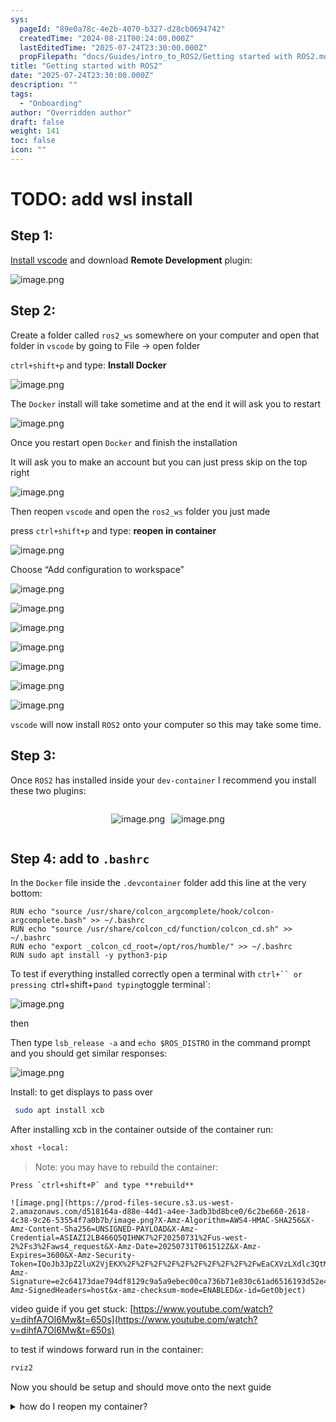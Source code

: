 ```yaml
---
sys:
  pageId: "89e0a78c-4e2b-4070-b327-d28cb0694742"
  createdTime: "2024-08-21T00:24:00.000Z"
  lastEditedTime: "2025-07-24T23:30:00.000Z"
  propFilepath: "docs/Guides/intro_to_ROS2/Getting started with ROS2.md"
title: "Getting started with ROS2"
date: "2025-07-24T23:30:00.000Z"
description: ""
tags:
  - "Onboarding"
author: "Overridden author"
draft: false
weight: 141
toc: false
icon: ""
---
```


# TODO: add wsl install

## Step 1:

[Install vscode](https://code.visualstudio.com/download) and download **Remote Development** plugin:

![image.png](https://prod-files-secure.s3.us-west-2.amazonaws.com/d518164a-d88e-44d1-a4ee-3adb3bd8bce0/efb52993-1881-4a40-b95e-6f020334f022/image.png?X-Amz-Algorithm=AWS4-HMAC-SHA256&X-Amz-Content-Sha256=UNSIGNED-PAYLOAD&X-Amz-Credential=ASIAZI2LB466R5G4OQHT%2F20250731%2Fus-west-2%2Fs3%2Faws4_request&X-Amz-Date=20250731T061505Z&X-Amz-Expires=3600&X-Amz-Security-Token=IQoJb3JpZ2luX2VjEKX%2F%2F%2F%2F%2F%2F%2F%2F%2F%2FwEaCXVzLXdlc3QtMiJIMEYCIQDzobuK%2FFgRT9U9991IDe5ZPbAyQLDXW3X9hhNCqXBxkAIhAIziHp2Mo3lX1ewb7XU44rwfZwwZmJIEcsa3oxbafYnVKogECM7%2F%2F%2F%2F%2F%2F%2F%2F%2F%2FwEQABoMNjM3NDIzMTgzODA1IgyCr6MZGEpkIeKjjeQq3ANUdT7KmZfE1lJaFiH7Znfsv1kxN2Lvjl9ZOp3suIZ7g8F6AyfypCRlHwK34sIEOObSZ%2BfUTorHivP52wnkwD89TQ0Hvky51sG8IZ%2FexQjbdv5ht2NQpmWJD1HSDrQeQI2VGJp9hYAYDKXUxVzoMeznu8SMnudB9xIwDPKaAGVUuRuvlgcBOtEdaoK58%2BQ54taXMBa3HQCHk2AlRuXPNGhPdED%2BEhyNeG3b%2B%2B%2Fw%2FZEDEIuxM%2B%2BmabTuBTMeyh31r6%2B17tYPPo5AuyUT4vWSObbt9NhQZp%2Bu5LimtDQa2Y25rH2hu5hnvvJoNOMU%2B14PNakbWOJyZZWsF7vkbFVx25xqbviLY3Ghyaud1vNuoWyAGQwPuNSVNYqpRfntd0LbxXV9zTc%2Fi94xFWMm2Ifr%2F9STzprzbw27jN%2FNTKUJZ5Gh1wRYER9q6RJZE2PsBb0NRJL8ARueUMW1rMQNmQaXVLQ7oS0AnTV0vPxkGzgdVuxlEubil457moHVd7ZqOmOoYgyH7Nr5ExX2BzwEg18ywC9TKOcpkRJSNTfA8fBdCN3ySZ8KK1NelxAKZnYBimoG3XXEpmtr%2Fca0BTg1t8CtbJDV0d64%2BEGy6n7eSj428ACWWv4mQdM1S6HsUrmcazCr9qvEBjqkAd2s3QJ8ZjV1%2Br5WdPX8S8SIK9XpsV4i4Aj4u7r2qgeUzUhuiKnEJv%2F5dx8319E%2B4GKfxp4G80nn5fFTehwGwMcVDXcCEvHMi3LO%2BLj2PFFF6GoDDKlvx5OEDMi0Hycc6CtXQrcIwHpm5%2FsVsEvMUksSaOAK%2FD8Z3gkZCnG9K2YhsK3KTf6fCN9w5j2hxOLLmwUCPyVbFb79yuaiM3xGc4ion8wC&X-Amz-Signature=3a4361f425b1ee7caf11f9e39fcbf0d3bf70186eb14acba27f0ea96a7d37c62c&X-Amz-SignedHeaders=host&x-amz-checksum-mode=ENABLED&x-id=GetObject)

## Step 2:

Create a folder called `ros2_ws` somewhere on your computer and open that folder in `vscode` by going to File → open folder 

`ctrl+shift+p` and type: **Install Docker**

![image.png](https://prod-files-secure.s3.us-west-2.amazonaws.com/d518164a-d88e-44d1-a4ee-3adb3bd8bce0/2269dc0e-1cd5-47ff-bceb-c04ad9b2eab0/image.png?X-Amz-Algorithm=AWS4-HMAC-SHA256&X-Amz-Content-Sha256=UNSIGNED-PAYLOAD&X-Amz-Credential=ASIAZI2LB466R5G4OQHT%2F20250731%2Fus-west-2%2Fs3%2Faws4_request&X-Amz-Date=20250731T061506Z&X-Amz-Expires=3600&X-Amz-Security-Token=IQoJb3JpZ2luX2VjEKX%2F%2F%2F%2F%2F%2F%2F%2F%2F%2FwEaCXVzLXdlc3QtMiJIMEYCIQDzobuK%2FFgRT9U9991IDe5ZPbAyQLDXW3X9hhNCqXBxkAIhAIziHp2Mo3lX1ewb7XU44rwfZwwZmJIEcsa3oxbafYnVKogECM7%2F%2F%2F%2F%2F%2F%2F%2F%2F%2FwEQABoMNjM3NDIzMTgzODA1IgyCr6MZGEpkIeKjjeQq3ANUdT7KmZfE1lJaFiH7Znfsv1kxN2Lvjl9ZOp3suIZ7g8F6AyfypCRlHwK34sIEOObSZ%2BfUTorHivP52wnkwD89TQ0Hvky51sG8IZ%2FexQjbdv5ht2NQpmWJD1HSDrQeQI2VGJp9hYAYDKXUxVzoMeznu8SMnudB9xIwDPKaAGVUuRuvlgcBOtEdaoK58%2BQ54taXMBa3HQCHk2AlRuXPNGhPdED%2BEhyNeG3b%2B%2B%2Fw%2FZEDEIuxM%2B%2BmabTuBTMeyh31r6%2B17tYPPo5AuyUT4vWSObbt9NhQZp%2Bu5LimtDQa2Y25rH2hu5hnvvJoNOMU%2B14PNakbWOJyZZWsF7vkbFVx25xqbviLY3Ghyaud1vNuoWyAGQwPuNSVNYqpRfntd0LbxXV9zTc%2Fi94xFWMm2Ifr%2F9STzprzbw27jN%2FNTKUJZ5Gh1wRYER9q6RJZE2PsBb0NRJL8ARueUMW1rMQNmQaXVLQ7oS0AnTV0vPxkGzgdVuxlEubil457moHVd7ZqOmOoYgyH7Nr5ExX2BzwEg18ywC9TKOcpkRJSNTfA8fBdCN3ySZ8KK1NelxAKZnYBimoG3XXEpmtr%2Fca0BTg1t8CtbJDV0d64%2BEGy6n7eSj428ACWWv4mQdM1S6HsUrmcazCr9qvEBjqkAd2s3QJ8ZjV1%2Br5WdPX8S8SIK9XpsV4i4Aj4u7r2qgeUzUhuiKnEJv%2F5dx8319E%2B4GKfxp4G80nn5fFTehwGwMcVDXcCEvHMi3LO%2BLj2PFFF6GoDDKlvx5OEDMi0Hycc6CtXQrcIwHpm5%2FsVsEvMUksSaOAK%2FD8Z3gkZCnG9K2YhsK3KTf6fCN9w5j2hxOLLmwUCPyVbFb79yuaiM3xGc4ion8wC&X-Amz-Signature=faa49128621e748197a812c71fa503437ea481499a56fb6959f258cf365a8792&X-Amz-SignedHeaders=host&x-amz-checksum-mode=ENABLED&x-id=GetObject)

The `Docker` install will take sometime and at the end it will ask you to restart

![image.png](https://prod-files-secure.s3.us-west-2.amazonaws.com/d518164a-d88e-44d1-a4ee-3adb3bd8bce0/ed233f78-be33-4b1f-b89c-9c346c0e961e/image.png?X-Amz-Algorithm=AWS4-HMAC-SHA256&X-Amz-Content-Sha256=UNSIGNED-PAYLOAD&X-Amz-Credential=ASIAZI2LB466R5G4OQHT%2F20250731%2Fus-west-2%2Fs3%2Faws4_request&X-Amz-Date=20250731T061506Z&X-Amz-Expires=3600&X-Amz-Security-Token=IQoJb3JpZ2luX2VjEKX%2F%2F%2F%2F%2F%2F%2F%2F%2F%2FwEaCXVzLXdlc3QtMiJIMEYCIQDzobuK%2FFgRT9U9991IDe5ZPbAyQLDXW3X9hhNCqXBxkAIhAIziHp2Mo3lX1ewb7XU44rwfZwwZmJIEcsa3oxbafYnVKogECM7%2F%2F%2F%2F%2F%2F%2F%2F%2F%2FwEQABoMNjM3NDIzMTgzODA1IgyCr6MZGEpkIeKjjeQq3ANUdT7KmZfE1lJaFiH7Znfsv1kxN2Lvjl9ZOp3suIZ7g8F6AyfypCRlHwK34sIEOObSZ%2BfUTorHivP52wnkwD89TQ0Hvky51sG8IZ%2FexQjbdv5ht2NQpmWJD1HSDrQeQI2VGJp9hYAYDKXUxVzoMeznu8SMnudB9xIwDPKaAGVUuRuvlgcBOtEdaoK58%2BQ54taXMBa3HQCHk2AlRuXPNGhPdED%2BEhyNeG3b%2B%2B%2Fw%2FZEDEIuxM%2B%2BmabTuBTMeyh31r6%2B17tYPPo5AuyUT4vWSObbt9NhQZp%2Bu5LimtDQa2Y25rH2hu5hnvvJoNOMU%2B14PNakbWOJyZZWsF7vkbFVx25xqbviLY3Ghyaud1vNuoWyAGQwPuNSVNYqpRfntd0LbxXV9zTc%2Fi94xFWMm2Ifr%2F9STzprzbw27jN%2FNTKUJZ5Gh1wRYER9q6RJZE2PsBb0NRJL8ARueUMW1rMQNmQaXVLQ7oS0AnTV0vPxkGzgdVuxlEubil457moHVd7ZqOmOoYgyH7Nr5ExX2BzwEg18ywC9TKOcpkRJSNTfA8fBdCN3ySZ8KK1NelxAKZnYBimoG3XXEpmtr%2Fca0BTg1t8CtbJDV0d64%2BEGy6n7eSj428ACWWv4mQdM1S6HsUrmcazCr9qvEBjqkAd2s3QJ8ZjV1%2Br5WdPX8S8SIK9XpsV4i4Aj4u7r2qgeUzUhuiKnEJv%2F5dx8319E%2B4GKfxp4G80nn5fFTehwGwMcVDXcCEvHMi3LO%2BLj2PFFF6GoDDKlvx5OEDMi0Hycc6CtXQrcIwHpm5%2FsVsEvMUksSaOAK%2FD8Z3gkZCnG9K2YhsK3KTf6fCN9w5j2hxOLLmwUCPyVbFb79yuaiM3xGc4ion8wC&X-Amz-Signature=8a3260ae79a263bad27942d23d04cbc6a216fd78eebb5d9c30c83b49105d85c0&X-Amz-SignedHeaders=host&x-amz-checksum-mode=ENABLED&x-id=GetObject)

Once you restart open `Docker` and finish the installation

It will ask you to make an account but you can just press skip on the top right

![image.png](https://prod-files-secure.s3.us-west-2.amazonaws.com/d518164a-d88e-44d1-a4ee-3adb3bd8bce0/21010ad9-1659-4fd9-9f59-9932a09b2a3d/image.png?X-Amz-Algorithm=AWS4-HMAC-SHA256&X-Amz-Content-Sha256=UNSIGNED-PAYLOAD&X-Amz-Credential=ASIAZI2LB466R5G4OQHT%2F20250731%2Fus-west-2%2Fs3%2Faws4_request&X-Amz-Date=20250731T061506Z&X-Amz-Expires=3600&X-Amz-Security-Token=IQoJb3JpZ2luX2VjEKX%2F%2F%2F%2F%2F%2F%2F%2F%2F%2FwEaCXVzLXdlc3QtMiJIMEYCIQDzobuK%2FFgRT9U9991IDe5ZPbAyQLDXW3X9hhNCqXBxkAIhAIziHp2Mo3lX1ewb7XU44rwfZwwZmJIEcsa3oxbafYnVKogECM7%2F%2F%2F%2F%2F%2F%2F%2F%2F%2FwEQABoMNjM3NDIzMTgzODA1IgyCr6MZGEpkIeKjjeQq3ANUdT7KmZfE1lJaFiH7Znfsv1kxN2Lvjl9ZOp3suIZ7g8F6AyfypCRlHwK34sIEOObSZ%2BfUTorHivP52wnkwD89TQ0Hvky51sG8IZ%2FexQjbdv5ht2NQpmWJD1HSDrQeQI2VGJp9hYAYDKXUxVzoMeznu8SMnudB9xIwDPKaAGVUuRuvlgcBOtEdaoK58%2BQ54taXMBa3HQCHk2AlRuXPNGhPdED%2BEhyNeG3b%2B%2B%2Fw%2FZEDEIuxM%2B%2BmabTuBTMeyh31r6%2B17tYPPo5AuyUT4vWSObbt9NhQZp%2Bu5LimtDQa2Y25rH2hu5hnvvJoNOMU%2B14PNakbWOJyZZWsF7vkbFVx25xqbviLY3Ghyaud1vNuoWyAGQwPuNSVNYqpRfntd0LbxXV9zTc%2Fi94xFWMm2Ifr%2F9STzprzbw27jN%2FNTKUJZ5Gh1wRYER9q6RJZE2PsBb0NRJL8ARueUMW1rMQNmQaXVLQ7oS0AnTV0vPxkGzgdVuxlEubil457moHVd7ZqOmOoYgyH7Nr5ExX2BzwEg18ywC9TKOcpkRJSNTfA8fBdCN3ySZ8KK1NelxAKZnYBimoG3XXEpmtr%2Fca0BTg1t8CtbJDV0d64%2BEGy6n7eSj428ACWWv4mQdM1S6HsUrmcazCr9qvEBjqkAd2s3QJ8ZjV1%2Br5WdPX8S8SIK9XpsV4i4Aj4u7r2qgeUzUhuiKnEJv%2F5dx8319E%2B4GKfxp4G80nn5fFTehwGwMcVDXcCEvHMi3LO%2BLj2PFFF6GoDDKlvx5OEDMi0Hycc6CtXQrcIwHpm5%2FsVsEvMUksSaOAK%2FD8Z3gkZCnG9K2YhsK3KTf6fCN9w5j2hxOLLmwUCPyVbFb79yuaiM3xGc4ion8wC&X-Amz-Signature=47e036111b02324c7d5c7bc4caba5938c4b9f8d07a1e5db336ef11d22030107f&X-Amz-SignedHeaders=host&x-amz-checksum-mode=ENABLED&x-id=GetObject)

Then reopen `vscode` and open the `ros2_ws` folder you just made

press `ctrl+shift+p` and type: **reopen in container**

![image.png](https://prod-files-secure.s3.us-west-2.amazonaws.com/d518164a-d88e-44d1-a4ee-3adb3bd8bce0/4e93b8c2-41ad-488c-8095-c74205196118/image.png?X-Amz-Algorithm=AWS4-HMAC-SHA256&X-Amz-Content-Sha256=UNSIGNED-PAYLOAD&X-Amz-Credential=ASIAZI2LB466R5G4OQHT%2F20250731%2Fus-west-2%2Fs3%2Faws4_request&X-Amz-Date=20250731T061506Z&X-Amz-Expires=3600&X-Amz-Security-Token=IQoJb3JpZ2luX2VjEKX%2F%2F%2F%2F%2F%2F%2F%2F%2F%2FwEaCXVzLXdlc3QtMiJIMEYCIQDzobuK%2FFgRT9U9991IDe5ZPbAyQLDXW3X9hhNCqXBxkAIhAIziHp2Mo3lX1ewb7XU44rwfZwwZmJIEcsa3oxbafYnVKogECM7%2F%2F%2F%2F%2F%2F%2F%2F%2F%2FwEQABoMNjM3NDIzMTgzODA1IgyCr6MZGEpkIeKjjeQq3ANUdT7KmZfE1lJaFiH7Znfsv1kxN2Lvjl9ZOp3suIZ7g8F6AyfypCRlHwK34sIEOObSZ%2BfUTorHivP52wnkwD89TQ0Hvky51sG8IZ%2FexQjbdv5ht2NQpmWJD1HSDrQeQI2VGJp9hYAYDKXUxVzoMeznu8SMnudB9xIwDPKaAGVUuRuvlgcBOtEdaoK58%2BQ54taXMBa3HQCHk2AlRuXPNGhPdED%2BEhyNeG3b%2B%2B%2Fw%2FZEDEIuxM%2B%2BmabTuBTMeyh31r6%2B17tYPPo5AuyUT4vWSObbt9NhQZp%2Bu5LimtDQa2Y25rH2hu5hnvvJoNOMU%2B14PNakbWOJyZZWsF7vkbFVx25xqbviLY3Ghyaud1vNuoWyAGQwPuNSVNYqpRfntd0LbxXV9zTc%2Fi94xFWMm2Ifr%2F9STzprzbw27jN%2FNTKUJZ5Gh1wRYER9q6RJZE2PsBb0NRJL8ARueUMW1rMQNmQaXVLQ7oS0AnTV0vPxkGzgdVuxlEubil457moHVd7ZqOmOoYgyH7Nr5ExX2BzwEg18ywC9TKOcpkRJSNTfA8fBdCN3ySZ8KK1NelxAKZnYBimoG3XXEpmtr%2Fca0BTg1t8CtbJDV0d64%2BEGy6n7eSj428ACWWv4mQdM1S6HsUrmcazCr9qvEBjqkAd2s3QJ8ZjV1%2Br5WdPX8S8SIK9XpsV4i4Aj4u7r2qgeUzUhuiKnEJv%2F5dx8319E%2B4GKfxp4G80nn5fFTehwGwMcVDXcCEvHMi3LO%2BLj2PFFF6GoDDKlvx5OEDMi0Hycc6CtXQrcIwHpm5%2FsVsEvMUksSaOAK%2FD8Z3gkZCnG9K2YhsK3KTf6fCN9w5j2hxOLLmwUCPyVbFb79yuaiM3xGc4ion8wC&X-Amz-Signature=6741b50184f2d124d8f6d0e2c3ed4a4c946e4bfe97b9cd5377df181c28d1b08d&X-Amz-SignedHeaders=host&x-amz-checksum-mode=ENABLED&x-id=GetObject)

Choose “Add configuration to workspace”

![image.png](https://prod-files-secure.s3.us-west-2.amazonaws.com/d518164a-d88e-44d1-a4ee-3adb3bd8bce0/9560b282-5060-4989-ba37-97e7b2c22476/image.png?X-Amz-Algorithm=AWS4-HMAC-SHA256&X-Amz-Content-Sha256=UNSIGNED-PAYLOAD&X-Amz-Credential=ASIAZI2LB466R5G4OQHT%2F20250731%2Fus-west-2%2Fs3%2Faws4_request&X-Amz-Date=20250731T061506Z&X-Amz-Expires=3600&X-Amz-Security-Token=IQoJb3JpZ2luX2VjEKX%2F%2F%2F%2F%2F%2F%2F%2F%2F%2FwEaCXVzLXdlc3QtMiJIMEYCIQDzobuK%2FFgRT9U9991IDe5ZPbAyQLDXW3X9hhNCqXBxkAIhAIziHp2Mo3lX1ewb7XU44rwfZwwZmJIEcsa3oxbafYnVKogECM7%2F%2F%2F%2F%2F%2F%2F%2F%2F%2FwEQABoMNjM3NDIzMTgzODA1IgyCr6MZGEpkIeKjjeQq3ANUdT7KmZfE1lJaFiH7Znfsv1kxN2Lvjl9ZOp3suIZ7g8F6AyfypCRlHwK34sIEOObSZ%2BfUTorHivP52wnkwD89TQ0Hvky51sG8IZ%2FexQjbdv5ht2NQpmWJD1HSDrQeQI2VGJp9hYAYDKXUxVzoMeznu8SMnudB9xIwDPKaAGVUuRuvlgcBOtEdaoK58%2BQ54taXMBa3HQCHk2AlRuXPNGhPdED%2BEhyNeG3b%2B%2B%2Fw%2FZEDEIuxM%2B%2BmabTuBTMeyh31r6%2B17tYPPo5AuyUT4vWSObbt9NhQZp%2Bu5LimtDQa2Y25rH2hu5hnvvJoNOMU%2B14PNakbWOJyZZWsF7vkbFVx25xqbviLY3Ghyaud1vNuoWyAGQwPuNSVNYqpRfntd0LbxXV9zTc%2Fi94xFWMm2Ifr%2F9STzprzbw27jN%2FNTKUJZ5Gh1wRYER9q6RJZE2PsBb0NRJL8ARueUMW1rMQNmQaXVLQ7oS0AnTV0vPxkGzgdVuxlEubil457moHVd7ZqOmOoYgyH7Nr5ExX2BzwEg18ywC9TKOcpkRJSNTfA8fBdCN3ySZ8KK1NelxAKZnYBimoG3XXEpmtr%2Fca0BTg1t8CtbJDV0d64%2BEGy6n7eSj428ACWWv4mQdM1S6HsUrmcazCr9qvEBjqkAd2s3QJ8ZjV1%2Br5WdPX8S8SIK9XpsV4i4Aj4u7r2qgeUzUhuiKnEJv%2F5dx8319E%2B4GKfxp4G80nn5fFTehwGwMcVDXcCEvHMi3LO%2BLj2PFFF6GoDDKlvx5OEDMi0Hycc6CtXQrcIwHpm5%2FsVsEvMUksSaOAK%2FD8Z3gkZCnG9K2YhsK3KTf6fCN9w5j2hxOLLmwUCPyVbFb79yuaiM3xGc4ion8wC&X-Amz-Signature=eec339df72816def64c17fb7d0dcac2ddd887848d786fbc9f2361639a942c36d&X-Amz-SignedHeaders=host&x-amz-checksum-mode=ENABLED&x-id=GetObject)

![image.png](https://prod-files-secure.s3.us-west-2.amazonaws.com/d518164a-d88e-44d1-a4ee-3adb3bd8bce0/2ee63f81-886b-48e8-a553-dc6e5eac99e4/image.png?X-Amz-Algorithm=AWS4-HMAC-SHA256&X-Amz-Content-Sha256=UNSIGNED-PAYLOAD&X-Amz-Credential=ASIAZI2LB466R5G4OQHT%2F20250731%2Fus-west-2%2Fs3%2Faws4_request&X-Amz-Date=20250731T061505Z&X-Amz-Expires=3600&X-Amz-Security-Token=IQoJb3JpZ2luX2VjEKX%2F%2F%2F%2F%2F%2F%2F%2F%2F%2FwEaCXVzLXdlc3QtMiJIMEYCIQDzobuK%2FFgRT9U9991IDe5ZPbAyQLDXW3X9hhNCqXBxkAIhAIziHp2Mo3lX1ewb7XU44rwfZwwZmJIEcsa3oxbafYnVKogECM7%2F%2F%2F%2F%2F%2F%2F%2F%2F%2FwEQABoMNjM3NDIzMTgzODA1IgyCr6MZGEpkIeKjjeQq3ANUdT7KmZfE1lJaFiH7Znfsv1kxN2Lvjl9ZOp3suIZ7g8F6AyfypCRlHwK34sIEOObSZ%2BfUTorHivP52wnkwD89TQ0Hvky51sG8IZ%2FexQjbdv5ht2NQpmWJD1HSDrQeQI2VGJp9hYAYDKXUxVzoMeznu8SMnudB9xIwDPKaAGVUuRuvlgcBOtEdaoK58%2BQ54taXMBa3HQCHk2AlRuXPNGhPdED%2BEhyNeG3b%2B%2B%2Fw%2FZEDEIuxM%2B%2BmabTuBTMeyh31r6%2B17tYPPo5AuyUT4vWSObbt9NhQZp%2Bu5LimtDQa2Y25rH2hu5hnvvJoNOMU%2B14PNakbWOJyZZWsF7vkbFVx25xqbviLY3Ghyaud1vNuoWyAGQwPuNSVNYqpRfntd0LbxXV9zTc%2Fi94xFWMm2Ifr%2F9STzprzbw27jN%2FNTKUJZ5Gh1wRYER9q6RJZE2PsBb0NRJL8ARueUMW1rMQNmQaXVLQ7oS0AnTV0vPxkGzgdVuxlEubil457moHVd7ZqOmOoYgyH7Nr5ExX2BzwEg18ywC9TKOcpkRJSNTfA8fBdCN3ySZ8KK1NelxAKZnYBimoG3XXEpmtr%2Fca0BTg1t8CtbJDV0d64%2BEGy6n7eSj428ACWWv4mQdM1S6HsUrmcazCr9qvEBjqkAd2s3QJ8ZjV1%2Br5WdPX8S8SIK9XpsV4i4Aj4u7r2qgeUzUhuiKnEJv%2F5dx8319E%2B4GKfxp4G80nn5fFTehwGwMcVDXcCEvHMi3LO%2BLj2PFFF6GoDDKlvx5OEDMi0Hycc6CtXQrcIwHpm5%2FsVsEvMUksSaOAK%2FD8Z3gkZCnG9K2YhsK3KTf6fCN9w5j2hxOLLmwUCPyVbFb79yuaiM3xGc4ion8wC&X-Amz-Signature=13822c6bf93ca7b5f8f958e3ca7f4976e737feeb23f1f8776b1e4b7451382f44&X-Amz-SignedHeaders=host&x-amz-checksum-mode=ENABLED&x-id=GetObject)

![image.png](https://prod-files-secure.s3.us-west-2.amazonaws.com/d518164a-d88e-44d1-a4ee-3adb3bd8bce0/e0fd626c-c8b6-4b2c-95d1-fa4c26514504/image.png?X-Amz-Algorithm=AWS4-HMAC-SHA256&X-Amz-Content-Sha256=UNSIGNED-PAYLOAD&X-Amz-Credential=ASIAZI2LB466R5G4OQHT%2F20250731%2Fus-west-2%2Fs3%2Faws4_request&X-Amz-Date=20250731T061506Z&X-Amz-Expires=3600&X-Amz-Security-Token=IQoJb3JpZ2luX2VjEKX%2F%2F%2F%2F%2F%2F%2F%2F%2F%2FwEaCXVzLXdlc3QtMiJIMEYCIQDzobuK%2FFgRT9U9991IDe5ZPbAyQLDXW3X9hhNCqXBxkAIhAIziHp2Mo3lX1ewb7XU44rwfZwwZmJIEcsa3oxbafYnVKogECM7%2F%2F%2F%2F%2F%2F%2F%2F%2F%2FwEQABoMNjM3NDIzMTgzODA1IgyCr6MZGEpkIeKjjeQq3ANUdT7KmZfE1lJaFiH7Znfsv1kxN2Lvjl9ZOp3suIZ7g8F6AyfypCRlHwK34sIEOObSZ%2BfUTorHivP52wnkwD89TQ0Hvky51sG8IZ%2FexQjbdv5ht2NQpmWJD1HSDrQeQI2VGJp9hYAYDKXUxVzoMeznu8SMnudB9xIwDPKaAGVUuRuvlgcBOtEdaoK58%2BQ54taXMBa3HQCHk2AlRuXPNGhPdED%2BEhyNeG3b%2B%2B%2Fw%2FZEDEIuxM%2B%2BmabTuBTMeyh31r6%2B17tYPPo5AuyUT4vWSObbt9NhQZp%2Bu5LimtDQa2Y25rH2hu5hnvvJoNOMU%2B14PNakbWOJyZZWsF7vkbFVx25xqbviLY3Ghyaud1vNuoWyAGQwPuNSVNYqpRfntd0LbxXV9zTc%2Fi94xFWMm2Ifr%2F9STzprzbw27jN%2FNTKUJZ5Gh1wRYER9q6RJZE2PsBb0NRJL8ARueUMW1rMQNmQaXVLQ7oS0AnTV0vPxkGzgdVuxlEubil457moHVd7ZqOmOoYgyH7Nr5ExX2BzwEg18ywC9TKOcpkRJSNTfA8fBdCN3ySZ8KK1NelxAKZnYBimoG3XXEpmtr%2Fca0BTg1t8CtbJDV0d64%2BEGy6n7eSj428ACWWv4mQdM1S6HsUrmcazCr9qvEBjqkAd2s3QJ8ZjV1%2Br5WdPX8S8SIK9XpsV4i4Aj4u7r2qgeUzUhuiKnEJv%2F5dx8319E%2B4GKfxp4G80nn5fFTehwGwMcVDXcCEvHMi3LO%2BLj2PFFF6GoDDKlvx5OEDMi0Hycc6CtXQrcIwHpm5%2FsVsEvMUksSaOAK%2FD8Z3gkZCnG9K2YhsK3KTf6fCN9w5j2hxOLLmwUCPyVbFb79yuaiM3xGc4ion8wC&X-Amz-Signature=41a3fac70d51019aee5f899ab2fd8fd42a549010ea38fa94900b1df212cf2e10&X-Amz-SignedHeaders=host&x-amz-checksum-mode=ENABLED&x-id=GetObject)

![image.png](https://prod-files-secure.s3.us-west-2.amazonaws.com/d518164a-d88e-44d1-a4ee-3adb3bd8bce0/a2e13f50-d2ab-4719-a4c2-7ced634bfc9d/image.png?X-Amz-Algorithm=AWS4-HMAC-SHA256&X-Amz-Content-Sha256=UNSIGNED-PAYLOAD&X-Amz-Credential=ASIAZI2LB466R5G4OQHT%2F20250731%2Fus-west-2%2Fs3%2Faws4_request&X-Amz-Date=20250731T061505Z&X-Amz-Expires=3600&X-Amz-Security-Token=IQoJb3JpZ2luX2VjEKX%2F%2F%2F%2F%2F%2F%2F%2F%2F%2FwEaCXVzLXdlc3QtMiJIMEYCIQDzobuK%2FFgRT9U9991IDe5ZPbAyQLDXW3X9hhNCqXBxkAIhAIziHp2Mo3lX1ewb7XU44rwfZwwZmJIEcsa3oxbafYnVKogECM7%2F%2F%2F%2F%2F%2F%2F%2F%2F%2FwEQABoMNjM3NDIzMTgzODA1IgyCr6MZGEpkIeKjjeQq3ANUdT7KmZfE1lJaFiH7Znfsv1kxN2Lvjl9ZOp3suIZ7g8F6AyfypCRlHwK34sIEOObSZ%2BfUTorHivP52wnkwD89TQ0Hvky51sG8IZ%2FexQjbdv5ht2NQpmWJD1HSDrQeQI2VGJp9hYAYDKXUxVzoMeznu8SMnudB9xIwDPKaAGVUuRuvlgcBOtEdaoK58%2BQ54taXMBa3HQCHk2AlRuXPNGhPdED%2BEhyNeG3b%2B%2B%2Fw%2FZEDEIuxM%2B%2BmabTuBTMeyh31r6%2B17tYPPo5AuyUT4vWSObbt9NhQZp%2Bu5LimtDQa2Y25rH2hu5hnvvJoNOMU%2B14PNakbWOJyZZWsF7vkbFVx25xqbviLY3Ghyaud1vNuoWyAGQwPuNSVNYqpRfntd0LbxXV9zTc%2Fi94xFWMm2Ifr%2F9STzprzbw27jN%2FNTKUJZ5Gh1wRYER9q6RJZE2PsBb0NRJL8ARueUMW1rMQNmQaXVLQ7oS0AnTV0vPxkGzgdVuxlEubil457moHVd7ZqOmOoYgyH7Nr5ExX2BzwEg18ywC9TKOcpkRJSNTfA8fBdCN3ySZ8KK1NelxAKZnYBimoG3XXEpmtr%2Fca0BTg1t8CtbJDV0d64%2BEGy6n7eSj428ACWWv4mQdM1S6HsUrmcazCr9qvEBjqkAd2s3QJ8ZjV1%2Br5WdPX8S8SIK9XpsV4i4Aj4u7r2qgeUzUhuiKnEJv%2F5dx8319E%2B4GKfxp4G80nn5fFTehwGwMcVDXcCEvHMi3LO%2BLj2PFFF6GoDDKlvx5OEDMi0Hycc6CtXQrcIwHpm5%2FsVsEvMUksSaOAK%2FD8Z3gkZCnG9K2YhsK3KTf6fCN9w5j2hxOLLmwUCPyVbFb79yuaiM3xGc4ion8wC&X-Amz-Signature=73ba824793841b80a99b89892a5a20203c0051f60fc5b4c679a517a12e479817&X-Amz-SignedHeaders=host&x-amz-checksum-mode=ENABLED&x-id=GetObject)

![image.png](https://prod-files-secure.s3.us-west-2.amazonaws.com/d518164a-d88e-44d1-a4ee-3adb3bd8bce0/6cc478ad-aaba-4bf7-9fcc-403277ab896c/image.png?X-Amz-Algorithm=AWS4-HMAC-SHA256&X-Amz-Content-Sha256=UNSIGNED-PAYLOAD&X-Amz-Credential=ASIAZI2LB466R5G4OQHT%2F20250731%2Fus-west-2%2Fs3%2Faws4_request&X-Amz-Date=20250731T061506Z&X-Amz-Expires=3600&X-Amz-Security-Token=IQoJb3JpZ2luX2VjEKX%2F%2F%2F%2F%2F%2F%2F%2F%2F%2FwEaCXVzLXdlc3QtMiJIMEYCIQDzobuK%2FFgRT9U9991IDe5ZPbAyQLDXW3X9hhNCqXBxkAIhAIziHp2Mo3lX1ewb7XU44rwfZwwZmJIEcsa3oxbafYnVKogECM7%2F%2F%2F%2F%2F%2F%2F%2F%2F%2FwEQABoMNjM3NDIzMTgzODA1IgyCr6MZGEpkIeKjjeQq3ANUdT7KmZfE1lJaFiH7Znfsv1kxN2Lvjl9ZOp3suIZ7g8F6AyfypCRlHwK34sIEOObSZ%2BfUTorHivP52wnkwD89TQ0Hvky51sG8IZ%2FexQjbdv5ht2NQpmWJD1HSDrQeQI2VGJp9hYAYDKXUxVzoMeznu8SMnudB9xIwDPKaAGVUuRuvlgcBOtEdaoK58%2BQ54taXMBa3HQCHk2AlRuXPNGhPdED%2BEhyNeG3b%2B%2B%2Fw%2FZEDEIuxM%2B%2BmabTuBTMeyh31r6%2B17tYPPo5AuyUT4vWSObbt9NhQZp%2Bu5LimtDQa2Y25rH2hu5hnvvJoNOMU%2B14PNakbWOJyZZWsF7vkbFVx25xqbviLY3Ghyaud1vNuoWyAGQwPuNSVNYqpRfntd0LbxXV9zTc%2Fi94xFWMm2Ifr%2F9STzprzbw27jN%2FNTKUJZ5Gh1wRYER9q6RJZE2PsBb0NRJL8ARueUMW1rMQNmQaXVLQ7oS0AnTV0vPxkGzgdVuxlEubil457moHVd7ZqOmOoYgyH7Nr5ExX2BzwEg18ywC9TKOcpkRJSNTfA8fBdCN3ySZ8KK1NelxAKZnYBimoG3XXEpmtr%2Fca0BTg1t8CtbJDV0d64%2BEGy6n7eSj428ACWWv4mQdM1S6HsUrmcazCr9qvEBjqkAd2s3QJ8ZjV1%2Br5WdPX8S8SIK9XpsV4i4Aj4u7r2qgeUzUhuiKnEJv%2F5dx8319E%2B4GKfxp4G80nn5fFTehwGwMcVDXcCEvHMi3LO%2BLj2PFFF6GoDDKlvx5OEDMi0Hycc6CtXQrcIwHpm5%2FsVsEvMUksSaOAK%2FD8Z3gkZCnG9K2YhsK3KTf6fCN9w5j2hxOLLmwUCPyVbFb79yuaiM3xGc4ion8wC&X-Amz-Signature=dba09b97f2a01cfaabd711a8e392e054993d190a10b53455a8cb4f8c573c8bef&X-Amz-SignedHeaders=host&x-amz-checksum-mode=ENABLED&x-id=GetObject)

![image.png](https://prod-files-secure.s3.us-west-2.amazonaws.com/d518164a-d88e-44d1-a4ee-3adb3bd8bce0/53255b28-f75e-430f-b9e3-c0ac8577e42b/image.png?X-Amz-Algorithm=AWS4-HMAC-SHA256&X-Amz-Content-Sha256=UNSIGNED-PAYLOAD&X-Amz-Credential=ASIAZI2LB466R5G4OQHT%2F20250731%2Fus-west-2%2Fs3%2Faws4_request&X-Amz-Date=20250731T061506Z&X-Amz-Expires=3600&X-Amz-Security-Token=IQoJb3JpZ2luX2VjEKX%2F%2F%2F%2F%2F%2F%2F%2F%2F%2FwEaCXVzLXdlc3QtMiJIMEYCIQDzobuK%2FFgRT9U9991IDe5ZPbAyQLDXW3X9hhNCqXBxkAIhAIziHp2Mo3lX1ewb7XU44rwfZwwZmJIEcsa3oxbafYnVKogECM7%2F%2F%2F%2F%2F%2F%2F%2F%2F%2FwEQABoMNjM3NDIzMTgzODA1IgyCr6MZGEpkIeKjjeQq3ANUdT7KmZfE1lJaFiH7Znfsv1kxN2Lvjl9ZOp3suIZ7g8F6AyfypCRlHwK34sIEOObSZ%2BfUTorHivP52wnkwD89TQ0Hvky51sG8IZ%2FexQjbdv5ht2NQpmWJD1HSDrQeQI2VGJp9hYAYDKXUxVzoMeznu8SMnudB9xIwDPKaAGVUuRuvlgcBOtEdaoK58%2BQ54taXMBa3HQCHk2AlRuXPNGhPdED%2BEhyNeG3b%2B%2B%2Fw%2FZEDEIuxM%2B%2BmabTuBTMeyh31r6%2B17tYPPo5AuyUT4vWSObbt9NhQZp%2Bu5LimtDQa2Y25rH2hu5hnvvJoNOMU%2B14PNakbWOJyZZWsF7vkbFVx25xqbviLY3Ghyaud1vNuoWyAGQwPuNSVNYqpRfntd0LbxXV9zTc%2Fi94xFWMm2Ifr%2F9STzprzbw27jN%2FNTKUJZ5Gh1wRYER9q6RJZE2PsBb0NRJL8ARueUMW1rMQNmQaXVLQ7oS0AnTV0vPxkGzgdVuxlEubil457moHVd7ZqOmOoYgyH7Nr5ExX2BzwEg18ywC9TKOcpkRJSNTfA8fBdCN3ySZ8KK1NelxAKZnYBimoG3XXEpmtr%2Fca0BTg1t8CtbJDV0d64%2BEGy6n7eSj428ACWWv4mQdM1S6HsUrmcazCr9qvEBjqkAd2s3QJ8ZjV1%2Br5WdPX8S8SIK9XpsV4i4Aj4u7r2qgeUzUhuiKnEJv%2F5dx8319E%2B4GKfxp4G80nn5fFTehwGwMcVDXcCEvHMi3LO%2BLj2PFFF6GoDDKlvx5OEDMi0Hycc6CtXQrcIwHpm5%2FsVsEvMUksSaOAK%2FD8Z3gkZCnG9K2YhsK3KTf6fCN9w5j2hxOLLmwUCPyVbFb79yuaiM3xGc4ion8wC&X-Amz-Signature=142b14bbc5c14240312693366a05317841c3cc80e52f203878d990d7d1901a5b&X-Amz-SignedHeaders=host&x-amz-checksum-mode=ENABLED&x-id=GetObject)

![image.png](https://prod-files-secure.s3.us-west-2.amazonaws.com/d518164a-d88e-44d1-a4ee-3adb3bd8bce0/7c562767-5af9-4ffb-97d1-327bcdf4ee00/image.png?X-Amz-Algorithm=AWS4-HMAC-SHA256&X-Amz-Content-Sha256=UNSIGNED-PAYLOAD&X-Amz-Credential=ASIAZI2LB466R5G4OQHT%2F20250731%2Fus-west-2%2Fs3%2Faws4_request&X-Amz-Date=20250731T061506Z&X-Amz-Expires=3600&X-Amz-Security-Token=IQoJb3JpZ2luX2VjEKX%2F%2F%2F%2F%2F%2F%2F%2F%2F%2FwEaCXVzLXdlc3QtMiJIMEYCIQDzobuK%2FFgRT9U9991IDe5ZPbAyQLDXW3X9hhNCqXBxkAIhAIziHp2Mo3lX1ewb7XU44rwfZwwZmJIEcsa3oxbafYnVKogECM7%2F%2F%2F%2F%2F%2F%2F%2F%2F%2FwEQABoMNjM3NDIzMTgzODA1IgyCr6MZGEpkIeKjjeQq3ANUdT7KmZfE1lJaFiH7Znfsv1kxN2Lvjl9ZOp3suIZ7g8F6AyfypCRlHwK34sIEOObSZ%2BfUTorHivP52wnkwD89TQ0Hvky51sG8IZ%2FexQjbdv5ht2NQpmWJD1HSDrQeQI2VGJp9hYAYDKXUxVzoMeznu8SMnudB9xIwDPKaAGVUuRuvlgcBOtEdaoK58%2BQ54taXMBa3HQCHk2AlRuXPNGhPdED%2BEhyNeG3b%2B%2B%2Fw%2FZEDEIuxM%2B%2BmabTuBTMeyh31r6%2B17tYPPo5AuyUT4vWSObbt9NhQZp%2Bu5LimtDQa2Y25rH2hu5hnvvJoNOMU%2B14PNakbWOJyZZWsF7vkbFVx25xqbviLY3Ghyaud1vNuoWyAGQwPuNSVNYqpRfntd0LbxXV9zTc%2Fi94xFWMm2Ifr%2F9STzprzbw27jN%2FNTKUJZ5Gh1wRYER9q6RJZE2PsBb0NRJL8ARueUMW1rMQNmQaXVLQ7oS0AnTV0vPxkGzgdVuxlEubil457moHVd7ZqOmOoYgyH7Nr5ExX2BzwEg18ywC9TKOcpkRJSNTfA8fBdCN3ySZ8KK1NelxAKZnYBimoG3XXEpmtr%2Fca0BTg1t8CtbJDV0d64%2BEGy6n7eSj428ACWWv4mQdM1S6HsUrmcazCr9qvEBjqkAd2s3QJ8ZjV1%2Br5WdPX8S8SIK9XpsV4i4Aj4u7r2qgeUzUhuiKnEJv%2F5dx8319E%2B4GKfxp4G80nn5fFTehwGwMcVDXcCEvHMi3LO%2BLj2PFFF6GoDDKlvx5OEDMi0Hycc6CtXQrcIwHpm5%2FsVsEvMUksSaOAK%2FD8Z3gkZCnG9K2YhsK3KTf6fCN9w5j2hxOLLmwUCPyVbFb79yuaiM3xGc4ion8wC&X-Amz-Signature=07b75b38c7f3e89e2b1cc5372dd988fae96074d4372332bd6a6d47ac7de37a8e&X-Amz-SignedHeaders=host&x-amz-checksum-mode=ENABLED&x-id=GetObject)

`vscode` will now install `ROS2` onto your computer so this may take some time.

## Step 3:

Once `ROS2` has installed inside your `dev-container` I recommend you install these two plugins:

<div style="display: flex;flex-direction: row; column-gap:10px; max-width: 630px;justify-content: center;">
<div>

![image.png](https://prod-files-secure.s3.us-west-2.amazonaws.com/d518164a-d88e-44d1-a4ee-3adb3bd8bce0/3fc3d550-5a54-4ba1-ba6b-faa01cdb7369/image.png?X-Amz-Algorithm=AWS4-HMAC-SHA256&X-Amz-Content-Sha256=UNSIGNED-PAYLOAD&X-Amz-Credential=ASIAZI2LB466TNR7JVG4%2F20250731%2Fus-west-2%2Fs3%2Faws4_request&X-Amz-Date=20250731T061510Z&X-Amz-Expires=3600&X-Amz-Security-Token=IQoJb3JpZ2luX2VjEKX%2F%2F%2F%2F%2F%2F%2F%2F%2F%2FwEaCXVzLXdlc3QtMiJIMEYCIQDw%2By1CnCutlvJGsKkJ6pumngyS%2Bz00VWUd33dBqYByjAIhAOitmA9z0CJVXMJYR77TsdH6vUAprAhAZiW5eijDYgimKogECM7%2F%2F%2F%2F%2F%2F%2F%2F%2F%2FwEQABoMNjM3NDIzMTgzODA1Igw%2FQYjxKSRXWHWdkyAq3AM5gJfIRR4TqI3fZOZCGWN6Fg1gsAR8E0vJxAgV%2F5mE5UUvl8Y7r7nZUUtjXGL0pViZOp6jaAtiAjb7WvvorXSSUzJ9FwzNluAQG68Gfuvqq1cCWW82yajlm%2FbetfbNkxAvvUoevWMe5AtPyd%2Bz6O4UU55nfM21dKwuupdrZNxtENrBMIyp6u0ZFjxum%2B1QYnTsdF2C8c3I7nSh3eoRAJoNSeAvyTpjpNRWcC3%2BU6YKje%2F4EZEAENPFeyNoa0FRpBV4VadeyEv%2FF2z%2BE9SxdIZWQS3zwMPZVO%2BuOvjknkPx7uzV0iUZn%2B7UdN3oa1e2YCTciynlg7hCDBFH1SGgf8K8xoLG2XcKI9vOj4YDbrm3rMKAtN5dZux1b9NPQ3ihgfPWSca0235p6DGZJjjzyiCRz1drQnSAdtbwKx%2BHMCYp4KB5OgPq3tBS9kNcGcPKnPx7mwxhFdfnkZhnSsgVRONmlQdGKGj8Xsb2mFi6pERqoBDRg45Q3RWiEY6UJo59AGqeHpCRKWc9J7aLT6yNyHS329lHZlR0gRzVCwst5FwMCNQddeJnje03bWUuSSkD5eb3YCUuz4Ge%2BPRBaoTsyWXgiHYE2SwdWHM49nJJsDP%2BaQaTq8S%2FWd8sXDGfHjDF9avEBjqkAcyoQjiOLoXTj1SoR%2F9CaTkJmc77IgdQZoLSIkjGddzhgP2p4MXakxG07yEpN82nOxAJotImiHvNWw4difoekCrN0h1pYrj%2BBaZfJmd18LiLfoLiignpfcloqOkGrw4Tps5%2BVPnjXF0Wq6QDLPP28jajCAe9aPDp90o7W1LdSIXxhRzqn%2FJEiNPJ5RDAY1cfbtnyBuPahOtF%2FDVsodX2LMwvUxhc&X-Amz-Signature=d78cf2e5950ab47d24f69bfd2dd6d5198769418531653628dab5abdf9dbc0e37&X-Amz-SignedHeaders=host&x-amz-checksum-mode=ENABLED&x-id=GetObject)

</div>
<div>

![image.png](https://prod-files-secure.s3.us-west-2.amazonaws.com/d518164a-d88e-44d1-a4ee-3adb3bd8bce0/d994cc66-13c2-4093-a5a3-f84cf4601a82/image.png?X-Amz-Algorithm=AWS4-HMAC-SHA256&X-Amz-Content-Sha256=UNSIGNED-PAYLOAD&X-Amz-Credential=ASIAZI2LB466WES5NTW5%2F20250731%2Fus-west-2%2Fs3%2Faws4_request&X-Amz-Date=20250731T061512Z&X-Amz-Expires=3600&X-Amz-Security-Token=IQoJb3JpZ2luX2VjEKX%2F%2F%2F%2F%2F%2F%2F%2F%2F%2FwEaCXVzLXdlc3QtMiJGMEQCIGKL9EkGeFo4upM%2F5Oc6yzA28rJ%2FwjeR5b3FEyPYP05gAiAZuq0RlhpooQd6o1CY9lAIEfH9ldZXGUXQ%2BbsWVrsQ%2FyqIBAjO%2F%2F%2F%2F%2F%2F%2F%2F%2F%2F8BEAAaDDYzNzQyMzE4MzgwNSIMe%2FmeHILHdPWfcrQeKtwDAM4xWNehrrPlGI1GeXCl3PWSOhsgpE4Yax9%2BSA170hD3fxZ%2FinmbJ4oerGKSxhrLkqTtFnJitJcaQOTs2ajs%2FTQn7HxAf1wX0P5lt6VbfhU%2BNZGk7XKy2onGmuppon0%2Ft3qwhLjuOk1CcMheLQUePqOBR1w2T7ApixTEFEE%2F%2FvcOBbdL6A48X6fNBy3wqddRfmk8t8rX%2FyJvWuhBV4clrL16BDN%2BhL3kkThgLemXjBH6ZvVfbSu4SzU0YSXPp6iYipKe1fqTO9SzAyke3oiqW6RgE2EVGYVtUeggvAFjTat%2Fx7UY7bVGLygASFOQKXFbGN%2Bmd64CVqfUQpvmbtkf9BZb8r%2BDsEx%2FmJFW0PCFRHrYISHfe8kg9Sr3RRQSsV%2BQoT8GBQXsFqIvly0gBGkgjsda9X%2F8TtIc8h1Qbh%2BSaKRRC3xjxeVgok1RsatXnCv3Ck4pAZGNKyyo5qTBOmffFMq2CCbV8Dib4VOlAOlUuyd3CAA8Bxdo0DC4yjHrVxAcw2srmeJ%2Bhtxzu%2F1zMh67gKvZYkO4rUaYqOhFZgtFzLWkCqYJxtaVo30VewYQGXshzhw6yvEyHRfVbMw%2FE2ODV0lE%2FsFcQgfa2E33jI93n9NAFsTZtK%2BxPmjnYJcw1fWrxAY6pgFn1qtF0FDk44PHU1L%2BZZTAKZIgBWoWiAgijWjah6JczrS014wFqrc9x5WGG0bqtYhM%2Bsl7UcyowulIOhJBJmpbE9SkAqpZqYjOljdk%2BYLmDkYHhw3cS57HUzjHxSO4hdCZidfjY4SuC%2BC%2Fy%2F8lopJCb8Lcr0%2FTrB93lhmRTniRKgSUqqLQOJ4BcFoa2KuAPMPLuqqMj4gKgC7QWl4IyqjqnOH6vUhp&X-Amz-Signature=9ce113a638d8ba3572ee495ebe0277e0f3aab6164bc490e3aef89868ff3cb560&X-Amz-SignedHeaders=host&x-amz-checksum-mode=ENABLED&x-id=GetObject)

</div>
</div>

## Step 4: add to `.bashrc`

In the `Docker` file inside the `.devcontainer` folder add this line at the very bottom: 

```docker
RUN echo "source /usr/share/colcon_argcomplete/hook/colcon-argcomplete.bash" >> ~/.bashrc
RUN echo "source /usr/share/colcon_cd/function/colcon_cd.sh" >> ~/.bashrc
RUN echo "export _colcon_cd_root=/opt/ros/humble/" >> ~/.bashrc
RUN sudo apt install -y python3-pip 
```

To test if everything installed correctly open a terminal with `ctrl+`` or pressing `ctrl+shift+p` and typing `toggle terminal`:

![image.png](https://prod-files-secure.s3.us-west-2.amazonaws.com/d518164a-d88e-44d1-a4ee-3adb3bd8bce0/6a4943d8-b04e-4c02-9a58-775f3384d1a5/image.png?X-Amz-Algorithm=AWS4-HMAC-SHA256&X-Amz-Content-Sha256=UNSIGNED-PAYLOAD&X-Amz-Credential=ASIAZI2LB466R5G4OQHT%2F20250731%2Fus-west-2%2Fs3%2Faws4_request&X-Amz-Date=20250731T061506Z&X-Amz-Expires=3600&X-Amz-Security-Token=IQoJb3JpZ2luX2VjEKX%2F%2F%2F%2F%2F%2F%2F%2F%2F%2FwEaCXVzLXdlc3QtMiJIMEYCIQDzobuK%2FFgRT9U9991IDe5ZPbAyQLDXW3X9hhNCqXBxkAIhAIziHp2Mo3lX1ewb7XU44rwfZwwZmJIEcsa3oxbafYnVKogECM7%2F%2F%2F%2F%2F%2F%2F%2F%2F%2FwEQABoMNjM3NDIzMTgzODA1IgyCr6MZGEpkIeKjjeQq3ANUdT7KmZfE1lJaFiH7Znfsv1kxN2Lvjl9ZOp3suIZ7g8F6AyfypCRlHwK34sIEOObSZ%2BfUTorHivP52wnkwD89TQ0Hvky51sG8IZ%2FexQjbdv5ht2NQpmWJD1HSDrQeQI2VGJp9hYAYDKXUxVzoMeznu8SMnudB9xIwDPKaAGVUuRuvlgcBOtEdaoK58%2BQ54taXMBa3HQCHk2AlRuXPNGhPdED%2BEhyNeG3b%2B%2B%2Fw%2FZEDEIuxM%2B%2BmabTuBTMeyh31r6%2B17tYPPo5AuyUT4vWSObbt9NhQZp%2Bu5LimtDQa2Y25rH2hu5hnvvJoNOMU%2B14PNakbWOJyZZWsF7vkbFVx25xqbviLY3Ghyaud1vNuoWyAGQwPuNSVNYqpRfntd0LbxXV9zTc%2Fi94xFWMm2Ifr%2F9STzprzbw27jN%2FNTKUJZ5Gh1wRYER9q6RJZE2PsBb0NRJL8ARueUMW1rMQNmQaXVLQ7oS0AnTV0vPxkGzgdVuxlEubil457moHVd7ZqOmOoYgyH7Nr5ExX2BzwEg18ywC9TKOcpkRJSNTfA8fBdCN3ySZ8KK1NelxAKZnYBimoG3XXEpmtr%2Fca0BTg1t8CtbJDV0d64%2BEGy6n7eSj428ACWWv4mQdM1S6HsUrmcazCr9qvEBjqkAd2s3QJ8ZjV1%2Br5WdPX8S8SIK9XpsV4i4Aj4u7r2qgeUzUhuiKnEJv%2F5dx8319E%2B4GKfxp4G80nn5fFTehwGwMcVDXcCEvHMi3LO%2BLj2PFFF6GoDDKlvx5OEDMi0Hycc6CtXQrcIwHpm5%2FsVsEvMUksSaOAK%2FD8Z3gkZCnG9K2YhsK3KTf6fCN9w5j2hxOLLmwUCPyVbFb79yuaiM3xGc4ion8wC&X-Amz-Signature=7258c824d7f0e2b119dcc421ebfceee0b14e2b1f1d59935571d9dc96e1b33322&X-Amz-SignedHeaders=host&x-amz-checksum-mode=ENABLED&x-id=GetObject)

then 

Then type `lsb_release -a` and `echo $ROS_DISTRO` in the command prompt and you should get similar responses:

![image.png](https://prod-files-secure.s3.us-west-2.amazonaws.com/d518164a-d88e-44d1-a4ee-3adb3bd8bce0/3e635dec-a805-4e85-8b9e-d000e5b71a4e/image.png?X-Amz-Algorithm=AWS4-HMAC-SHA256&X-Amz-Content-Sha256=UNSIGNED-PAYLOAD&X-Amz-Credential=ASIAZI2LB466R5G4OQHT%2F20250731%2Fus-west-2%2Fs3%2Faws4_request&X-Amz-Date=20250731T061506Z&X-Amz-Expires=3600&X-Amz-Security-Token=IQoJb3JpZ2luX2VjEKX%2F%2F%2F%2F%2F%2F%2F%2F%2F%2FwEaCXVzLXdlc3QtMiJIMEYCIQDzobuK%2FFgRT9U9991IDe5ZPbAyQLDXW3X9hhNCqXBxkAIhAIziHp2Mo3lX1ewb7XU44rwfZwwZmJIEcsa3oxbafYnVKogECM7%2F%2F%2F%2F%2F%2F%2F%2F%2F%2FwEQABoMNjM3NDIzMTgzODA1IgyCr6MZGEpkIeKjjeQq3ANUdT7KmZfE1lJaFiH7Znfsv1kxN2Lvjl9ZOp3suIZ7g8F6AyfypCRlHwK34sIEOObSZ%2BfUTorHivP52wnkwD89TQ0Hvky51sG8IZ%2FexQjbdv5ht2NQpmWJD1HSDrQeQI2VGJp9hYAYDKXUxVzoMeznu8SMnudB9xIwDPKaAGVUuRuvlgcBOtEdaoK58%2BQ54taXMBa3HQCHk2AlRuXPNGhPdED%2BEhyNeG3b%2B%2B%2Fw%2FZEDEIuxM%2B%2BmabTuBTMeyh31r6%2B17tYPPo5AuyUT4vWSObbt9NhQZp%2Bu5LimtDQa2Y25rH2hu5hnvvJoNOMU%2B14PNakbWOJyZZWsF7vkbFVx25xqbviLY3Ghyaud1vNuoWyAGQwPuNSVNYqpRfntd0LbxXV9zTc%2Fi94xFWMm2Ifr%2F9STzprzbw27jN%2FNTKUJZ5Gh1wRYER9q6RJZE2PsBb0NRJL8ARueUMW1rMQNmQaXVLQ7oS0AnTV0vPxkGzgdVuxlEubil457moHVd7ZqOmOoYgyH7Nr5ExX2BzwEg18ywC9TKOcpkRJSNTfA8fBdCN3ySZ8KK1NelxAKZnYBimoG3XXEpmtr%2Fca0BTg1t8CtbJDV0d64%2BEGy6n7eSj428ACWWv4mQdM1S6HsUrmcazCr9qvEBjqkAd2s3QJ8ZjV1%2Br5WdPX8S8SIK9XpsV4i4Aj4u7r2qgeUzUhuiKnEJv%2F5dx8319E%2B4GKfxp4G80nn5fFTehwGwMcVDXcCEvHMi3LO%2BLj2PFFF6GoDDKlvx5OEDMi0Hycc6CtXQrcIwHpm5%2FsVsEvMUksSaOAK%2FD8Z3gkZCnG9K2YhsK3KTf6fCN9w5j2hxOLLmwUCPyVbFb79yuaiM3xGc4ion8wC&X-Amz-Signature=9c352747da4614ee747773b0acf8d47af16a517e80be3f60c176adc383cfeaba&X-Amz-SignedHeaders=host&x-amz-checksum-mode=ENABLED&x-id=GetObject)

Install:  to get displays to pass over

```bash
 sudo apt install xcb
```

After installing xcb in the container outside of the container run:

```python
xhost +local:
```

> Note: you may have to rebuild the container:

	Press `ctrl+shift+P` and type **rebuild**

	![image.png](https://prod-files-secure.s3.us-west-2.amazonaws.com/d518164a-d88e-44d1-a4ee-3adb3bd8bce0/6c2be660-2618-4c38-9c26-53554f7a0b7b/image.png?X-Amz-Algorithm=AWS4-HMAC-SHA256&X-Amz-Content-Sha256=UNSIGNED-PAYLOAD&X-Amz-Credential=ASIAZI2LB466Q5QIHNK7%2F20250731%2Fus-west-2%2Fs3%2Faws4_request&X-Amz-Date=20250731T061512Z&X-Amz-Expires=3600&X-Amz-Security-Token=IQoJb3JpZ2luX2VjEKX%2F%2F%2F%2F%2F%2F%2F%2F%2F%2FwEaCXVzLXdlc3QtMiJHMEUCIAWTalAggBhvyrlpK%2FRkJDhEOrZ9x6beS4lpl8yeL7mnAiEAm0h0i7215ubHIUTenkRXfE5tnVKu1egHpF6gr%2FvrDAsqiAQIzv%2F%2F%2F%2F%2F%2F%2F%2F%2F%2FARAAGgw2Mzc0MjMxODM4MDUiDJvMo2%2FWTiCpxKnGNSrcA2qu66e92oqNcl9ra4VViNAAjtT1LnMqwvTm%2B4GXLEvEkgvfDDEr7BAlAuMe0wdt7oP0Oa38xCzHNMVJoAaEVkVIicGMyqbwbvvlQTTwlcrwmufU54%2BY5fkoZz3QGR3LzaM1utYWhWdt3YskY%2BG8Vk8fHV1kXEamgkh8ox288iSIr4%2Fo1QUx0UW3c0JV9yEDxyc0ggWKW132I%2BNReac3Z0OFv13fOkiRkj5vwW7VWeJ4FdFX4Aqu5d1IPzkzpMzCvpD1ZAw9A%2FF7u1u0qIkqi4mor39UgxDAUAiOb4CrTAlceZRyWlbh6X%2BRLjrRN24wJzsxyssyAlq0Ubj5dFQPcqjo0crz0oWiUotcI5gAy%2BVrykHLZYI0axIR8l6MorVdJWlDQIhl2OICysVT3hYI%2FIxo%2FK0IPClwysmIbSWrb7BNsKJuBFdJh3cwxO3fjWxfRK88n9b0%2BBOLzXM7R0fYxLT7jqdjZ2gbzpu8I7q8Bnny02V%2F3%2F9FSWBhJMsv%2FcfLUYfAwkr7KOGJeNY1oZdUew4B6EDyHTqkTO8LOBnovRz%2FASyBpM584yVX%2BRf1ynQJksLiH6UsPId%2BAlVEjY8ntTIJ3Kos7fgBERtdB2y8dkT5kEXeFaWDVeJ%2F855tML32q8QGOqUBJOMnHn2Rc4pxjlA1fnPnZ%2FpR1OXc5v1sGIImYg9SnBGIcOLFKquQsKXqkt2EKNP7rgewjh0jSN%2B%2BKGv63NJuGYFHh1sHrtLVopMf5WXJ89G%2BE33SzvLsGAnQhkti0hTdE3WddDIDct2JOl00nor0Xlm46fRkdmQehk8jc9gX%2BaPfv2k8fU70mWEP6iGBMTk%2BHMK%2FvzLFTDbtnDfw0Z3PKtArII74&X-Amz-Signature=e2c64173dae794df8129c9a5a9ebec00ca736b71e830c61ad6516193d52e48ac&X-Amz-SignedHeaders=host&x-amz-checksum-mode=ENABLED&x-id=GetObject)

video guide if you get stuck: [https://www.youtube.com/watch?v=dihfA7Ol6Mw&t=650s](https://www.youtube.com/watch?v=dihfA7Ol6Mw&t=650s)

to test if windows forward run in the container:

```bash
rviz2
```

Now you should be setup and should move onto the next guide 

<details>
      <summary>how do I reopen my container?</summary>
      TODO:
  </details>
